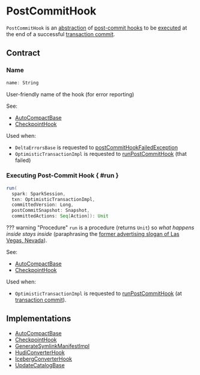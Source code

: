 # PostCommitHook

`PostCommitHook` is an [abstraction](#contract) of [post-commit hooks](#implementations) to be [executed](#run) at the end of a successful [transaction commit](../OptimisticTransactionImpl.md#commit).

## Contract

### Name

```scala
name: String
```

User-friendly name of the hook (for error reporting)

See:

* [AutoCompactBase](../auto-compaction/AutoCompactBase.md#name)
* [CheckpointHook](../checkpoints/CheckpointHook.md#name)

Used when:

* `DeltaErrorsBase` is requested to [postCommitHookFailedException](../DeltaErrors.md#postCommitHookFailedException)
* `OptimisticTransactionImpl` is requested to [runPostCommitHook](../OptimisticTransactionImpl.md#runPostCommitHook) (that failed)

### Executing Post-Commit Hook { #run }

```scala
run(
  spark: SparkSession,
  txn: OptimisticTransactionImpl,
  committedVersion: Long,
  postCommitSnapshot: Snapshot,
  committedActions: Seq[Action]): Unit
```

??? warning "Procedure"
    `run` is a procedure (returns `Unit`) so _what happens inside stays inside_ (paraphrasing the [former advertising slogan of Las Vegas, Nevada](https://idioms.thefreedictionary.com/what+happens+in+Vegas+stays+in+Vegas)).

See:

* [AutoCompactBase](../auto-compaction/AutoCompactBase.md#run)
* [CheckpointHook](../checkpoints/CheckpointHook.md#run)

Used when:

* `OptimisticTransactionImpl` is requested to [runPostCommitHook](../OptimisticTransactionImpl.md#runPostCommitHook) (at [transaction commit](../OptimisticTransactionImpl.md#commit-runPostCommitHooks)).

## Implementations

* [AutoCompactBase](../auto-compaction/AutoCompactBase.md)
* [CheckpointHook](../checkpoints/CheckpointHook.md)
* [GenerateSymlinkManifestImpl](GenerateSymlinkManifest.md)
* [HudiConverterHook](../uniform/HudiConverterHook.md)
* [IcebergConverterHook](../uniform/IcebergConverterHook.md)
* [UpdateCatalogBase](UpdateCatalogBase.md)
